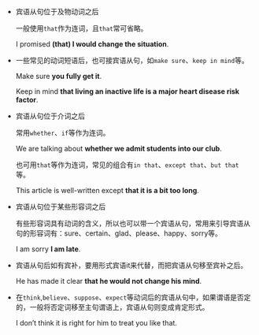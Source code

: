 * 宾语从句位于及物动词之后

    一般使用`that`作为连词，且`that`常可省略。

    I promised __(that) I would change the situation__. 

* 一些常见的动词短语后，也可接宾语从句，如`make sure`、`keep in mind`等。

    Make sure __you fully get it__.

    Keep in mind __that living an inactive life is a major heart disease risk factor__.

* 宾语从句位于介词之后

    常用`whether`、`if`等作为连词。

    We are talking about __whether we admit students into our club__.

    也可用`that`等作为连词，常见的组合有`in that`、`except that`、`but that`等。

    This article is well-written except __that it is a bit too long__.

* 宾语从句位于某些形容词之后

    有些形容词具有动词的含义，所以也可以带一个宾语从句，常用来引导宾语从句的形容词有：sure、certain、glad、please、happy、sorry等。

    I am sorry __I am late__.

* 宾语从句后如有宾补，要用形式宾语it来代替，而把宾语从句移至宾补之后。

    He has made it clear __that he would not change his mind__. 

* 在`think`,`believe`、`suppose`、`expect`等动词后的宾语从句中，如果谓语是否定的，一般将否定词移至主句谓语上，宾语从句则变成肯定形式。

    I don’t think it is right for him to treat you like that.
